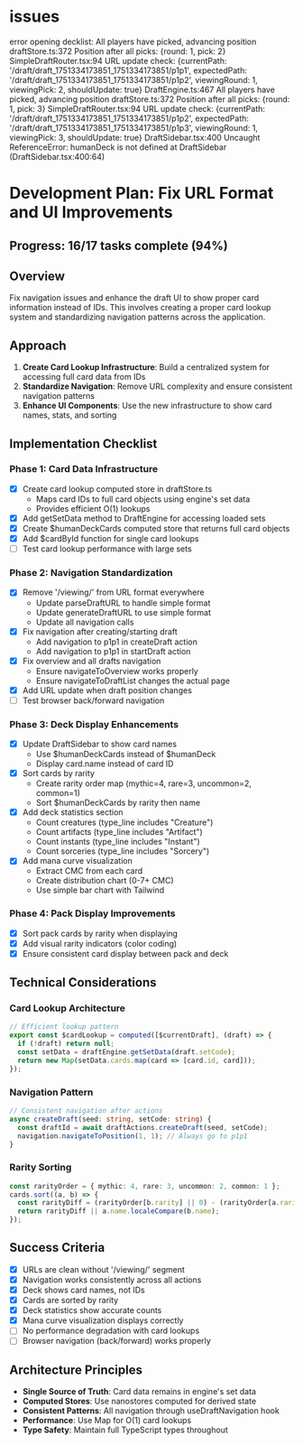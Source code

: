 # issues

<issue>
  error opening decklist:
  <log>
    All players have picked, advancing position
draftStore.ts:372 Position after all picks: {round: 1, pick: 2}
SimpleDraftRouter.tsx:94 URL update check: {currentPath: '/draft/draft_1751334173851_1751334173851/p1p1', expectedPath: '/draft/draft_1751334173851_1751334173851/p1p2', viewingRound: 1, viewingPick: 2, shouldUpdate: true}
DraftEngine.ts:467 All players have picked, advancing position
draftStore.ts:372 Position after all picks: {round: 1, pick: 3}
SimpleDraftRouter.tsx:94 URL update check: {currentPath: '/draft/draft_1751334173851_1751334173851/p1p2', expectedPath: '/draft/draft_1751334173851_1751334173851/p1p3', viewingRound: 1, viewingPick: 3, shouldUpdate: true}
DraftSidebar.tsx:400 Uncaught ReferenceError: humanDeck is not defined
    at DraftSidebar (DraftSidebar.tsx:400:64)
  </log>
</issue>

# Development Plan: Fix URL Format and UI Improvements

## Progress: 16/17 tasks complete (94%)

## Overview
Fix navigation issues and enhance the draft UI to show proper card information instead of IDs. This involves creating a proper card lookup system and standardizing navigation patterns across the application.

## Approach
1. **Create Card Lookup Infrastructure**: Build a centralized system for accessing full card data from IDs
2. **Standardize Navigation**: Remove URL complexity and ensure consistent navigation patterns
3. **Enhance UI Components**: Use the new infrastructure to show card names, stats, and sorting

## Implementation Checklist

### Phase 1: Card Data Infrastructure
- [x] Create card lookup computed store in draftStore.ts
  - Maps card IDs to full card objects using engine's set data
  - Provides efficient O(1) lookups
- [x] Add getSetData method to DraftEngine for accessing loaded sets
- [x] Create $humanDeckCards computed store that returns full card objects
- [x] Add $cardById function for single card lookups
- [ ] Test card lookup performance with large sets

### Phase 2: Navigation Standardization
- [x] Remove '/viewing/' from URL format everywhere
  - Update parseDraftURL to handle simple format
  - Update generateDraftURL to use simple format
  - Update all navigation calls
- [x] Fix navigation after creating/starting draft
  - Add navigation to p1p1 in createDraft action
  - Add navigation to p1p1 in startDraft action
- [x] Fix overview and all drafts navigation
  - Ensure navigateToOverview works properly
  - Ensure navigateToDraftList changes the actual page
- [x] Add URL update when draft position changes
- [ ] Test browser back/forward navigation

### Phase 3: Deck Display Enhancements
- [x] Update DraftSidebar to show card names
  - Use $humanDeckCards instead of $humanDeck
  - Display card.name instead of card ID
- [x] Sort cards by rarity
  - Create rarity order map (mythic=4, rare=3, uncommon=2, common=1)
  - Sort $humanDeckCards by rarity then name
- [x] Add deck statistics section
  - Count creatures (type_line includes "Creature")
  - Count artifacts (type_line includes "Artifact")
  - Count instants (type_line includes "Instant")
  - Count sorceries (type_line includes "Sorcery")
- [x] Add mana curve visualization
  - Extract CMC from each card
  - Create distribution chart (0-7+ CMC)
  - Use simple bar chart with Tailwind

### Phase 4: Pack Display Improvements
- [x] Sort pack cards by rarity when displaying
- [x] Add visual rarity indicators (color coding)
- [x] Ensure consistent card display between pack and deck

## Technical Considerations

### Card Lookup Architecture
```typescript
// Efficient lookup pattern
export const $cardLookup = computed([$currentDraft], (draft) => {
  if (!draft) return null;
  const setData = draftEngine.getSetData(draft.setCode);
  return new Map(setData.cards.map(card => [card.id, card]));
});
```

### Navigation Pattern
```typescript
// Consistent navigation after actions
async createDraft(seed: string, setCode: string) {
  const draftId = await draftActions.createDraft(seed, setCode);
  navigation.navigateToPosition(1, 1); // Always go to p1p1
}
```

### Rarity Sorting
```typescript
const rarityOrder = { mythic: 4, rare: 3, uncommon: 2, common: 1 };
cards.sort((a, b) => {
  const rarityDiff = (rarityOrder[b.rarity] || 0) - (rarityOrder[a.rarity] || 0);
  return rarityDiff || a.name.localeCompare(b.name);
});
```

## Success Criteria
- [x] URLs are clean without '/viewing/' segment
- [x] Navigation works consistently across all actions
- [x] Deck shows card names, not IDs
- [x] Cards are sorted by rarity
- [x] Deck statistics show accurate counts
- [x] Mana curve visualization displays correctly
- [ ] No performance degradation with card lookups
- [ ] Browser navigation (back/forward) works properly

## Architecture Principles
- **Single Source of Truth**: Card data remains in engine's set data
- **Computed Stores**: Use nanostores computed for derived state
- **Consistent Patterns**: All navigation through useDraftNavigation hook
- **Performance**: Use Map for O(1) card lookups
- **Type Safety**: Maintain full TypeScript types throughout
